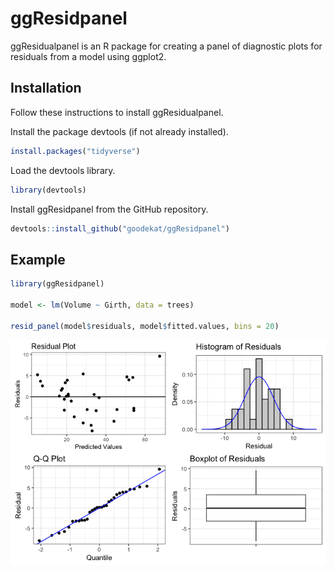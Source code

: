 
ggResidpanel
============

ggResidualpanel is an R package for creating a panel of diagnostic plots for residuals from a model using ggplot2.

Installation
------------

Follow these instructions to install ggResidualpanel.

Install the package devtools (if not already installed).

``` r
install.packages("tidyverse")
```

Load the devtools library.

``` r
library(devtools)
```

Install ggResidpanel from the GitHub repository.

``` r
devtools::install_github("goodekat/ggResidpanel")
```

Example
-------

``` r
library(ggResidpanel)

model <- lm(Volume ~ Girth, data = trees)

resid_panel(model$residuals, model$fitted.values, bins = 20)
```

![](README_files/figure-markdown_github/unnamed-chunk-4-1.png)
